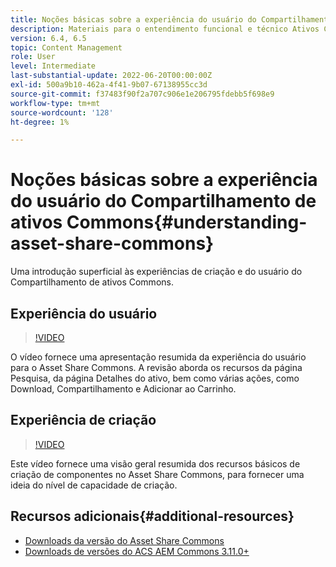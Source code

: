 ```yaml
---
title: Noções básicas sobre a experiência do usuário do Compartilhamento de ativos Commons
description: Materiais para o entendimento funcional e técnico Ativos Compartilham Commons
version: 6.4, 6.5
topic: Content Management
role: User
level: Intermediate
last-substantial-update: 2022-06-20T00:00:00Z
exl-id: 500a9b10-462a-4f41-9b07-67138955cc3d
source-git-commit: f37483f90f2a707c906e1e206795fdebb5f698e9
workflow-type: tm+mt
source-wordcount: '128'
ht-degree: 1%

---
```


# Noções básicas sobre a experiência do usuário do Compartilhamento de ativos Commons{#understanding-asset-share-commons}

Uma introdução superficial às experiências de criação e do usuário do Compartilhamento de ativos Commons.

## Experiência do usuário

>[!VIDEO](https://video.tv.adobe.com/v/20497/?quality=9&learn=on)

O vídeo fornece uma apresentação resumida da experiência do usuário para o Asset Share Commons. A revisão aborda os recursos da página Pesquisa, da página Detalhes do ativo, bem como várias ações, como Download, Compartilhamento e Adicionar ao Carrinho.

## Experiência de criação

>[!VIDEO](https://video.tv.adobe.com/v/20498/?quality=9&learn=on)

Este vídeo fornece uma visão geral resumida dos recursos básicos de criação de componentes no Asset Share Commons, para fornecer uma ideia do nível de capacidade de criação.

## Recursos adicionais{#additional-resources}

* [Downloads da versão do Asset Share Commons](https://github.com/Adobe-Marketing-Cloud/asset-share-commons/releases)
* [Downloads de versões do ACS AEM Commons 3.11.0+](https://github.com/Adobe-Consulting-Services/acs-aem-commons/releases)
